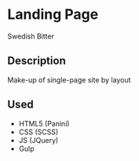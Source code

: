 # Landing Page
Swedish Bitter
## Description
Make-up of single-page site by layout
## Used
 - HTML5 (Panini)
 - CSS (SCSS)
 - JS (JQuery)
 - Gulp